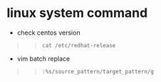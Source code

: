# linux system command
- check centos version
>> `cat /etc/redhat-release`
- vim batch replace
>> `:%s/source_pattern/target_pattern/g`
